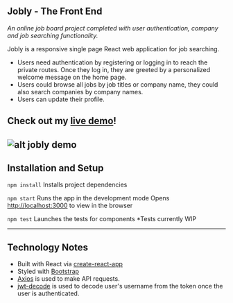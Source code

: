 ## Jobly - The Front End
*An online job board project completed with user authentication, company and job searching functionality.*

Jobly is a responsive single page React web application for job searching.
  - Users need authentication by registering or logging in to reach the private routes. Once they log in, they are greeted by a personalized welcome message on the home page.
  - Users could browse all jobs by job titles or company name, they could also search companies by company names. 
  - Users can update their profile.

## Check out my [live demo](http://jobly.demo.lidanhuang.com/)!
![alt jobly demo](https://github.com/Lidan-Huang/react-jobly/commit/f64981cad056f9b7b4e99c03a1d9bd07e8a88677)
---
## Installation and Setup
`npm install`
Installs project dependencies

`npm start`
Runs the app in the development mode
Opens [http://localhost:3000](http://localhost:3000) to view in the browser

`npm test`
Launches the tests for components
*Tests currently WIP

---
## Technology Notes
  - Built with React via [create-react-app](https://create-react-app.dev/)
  - Styled with [Bootstrap](https://getbootstrap.com/docs/5.1/getting-started/introduction/)
  - [Axios](https://www.npmjs.com/package/axios) is used to make API requests.
  - [jwt-decode](https://www.npmjs.com/package/jwt-decode) is used to decode user's username from the token once the user is authenticated.
